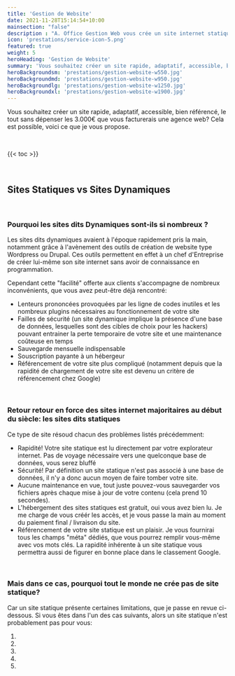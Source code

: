 ```yaml
---
title: 'Gestion de Website'
date: 2021-11-28T15:14:54+10:00
mainsection: "false"
description : "A. Office Gestion Web vous crée un site internet statique: rapide, sécurisé, sans maintenance nécessaire et sans coût d'hébergement. Je peux vous créer un site vitrine, un petit eCommerce, ainsi qu'un site simple d'une seule page présentant un nouveau produit ou un évènement à venir."
icon: 'prestations/service-icon-5.png'
featured: true
weight: 5
heroHeading: 'Gestion de Website'
summary: 'Vous souhaitez créer un site rapide, adaptatif, accessible, bien référencé, le tout sans dépenser les 3.000€ que vous facturerais une agence web?'
heroBackgroundsm: 'prestations/gestion-website-w550.jpg'
heroBackgroundmd: 'prestations/gestion-website-w950.jpg'
heroBackgroundlg: 'prestations/gestion-website-w1250.jpg'
heroBackgroundxl: 'prestations/gestion-website-w1900.jpg'
---
```


Vous souhaitez créer un site rapide, adaptatif, accessible, bien référencé, le tout sans dépenser les 3.000€ que vous facturerais une agence web?
Cela est possible, voici ce que je vous propose.

<br>

{{< toc >}}

<br>

## Sites Statiques vs Sites Dynamiques

<br>

### Pourquoi les sites dits Dynamiques sont-ils si nombreux ?

Les sites dits dynamiques avaient à l'époque rapidement pris la main, notamment grâce à l'avènement des outils de création de website type Wordpress ou Drupal. Ces outils permettent en effet à un chef d'Entreprise de créer lui-même son site internet sans avoir de connaissance en programmation.

Cependant cette "facilité" offerte aux clients s'accompagne de nombreux inconvénients, que vous avez peut-être déjà rencontré:

- Lenteurs prononcées provoquées par les ligne de codes inutiles et les nombreux plugins nécessaires au fonctionnement de votre site
- Failles de sécurité (un site dynamique implique la présence d'une base de données, lesquelles sont des cibles de choix pour les hackers) pouvant entrainer la perte temporaire de votre site et une maintenance coûteuse en temps
- Sauvegarde mensuelle indispensable
- Souscription payante à un hébergeur
- Référencement de votre site plus compliqué (notamment depuis que la rapidité de chargement de votre site est devenu un critère de référencement chez Google)

<br>

### Retour retour en force des sites internet majoritaires au début du siècle: les sites dits statiques

Ce type de site résoud chacun des problèmes listés précédemment:

- Rapidité! Votre site statique est lu directement par votre explorateur internet. Pas de voyage nécessaire vers une quelconque base de données, vous serez bluffé
- Sécurité! Par définition un site statique n'est pas associé à une base de données, il n'y a donc aucun moyen de faire tomber votre site.
- Aucune maintenance en vue, tout juste pouvez-vous sauvegarder vos fichiers après chaque mise à jour de votre contenu (cela prend 10 secondes).
- L'hébergement des sites statiques est gratuit, oui vous avez bien lu. Je me charge de vous créér les accès, et je vous passe la main au moment du paiement final / livraison du site.
- Référencement de votre site statique est un plaisir. Je vous fournirai tous les champs "méta" dédiés, que vous pourrez remplir vous-même avec vos mots clés. La rapidité inhérente à un site statique vous permettra aussi de figurer en bonne place dans le classement Google.

<br>

### Mais dans ce cas, pourquoi tout le monde ne crée pas de site statique?

 Car un site statique présente certaines limitations, que je passe en revue ci-dessous. Si vous êtes dans l'un des cas suivants, alors un site statique n'est probablement pas pour vous:

1. 
2. 
3. 
4. 
5. 
